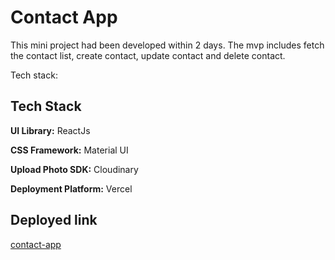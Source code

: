
# Contact App

This mini project had been developed within 2 days. The mvp includes fetch the contact list, create contact, update contact and delete contact.

Tech stack:


## Tech Stack

**UI Library:** ReactJs

**CSS Framework:** Material UI

**Upload Photo SDK:** Cloudinary

**Deployment Platform:** Vercel

## Deployed link

[contact-app](https://contact-app-interview-o6s4gml3k-helgasitanggang-mtrs-projects.vercel.app/)


